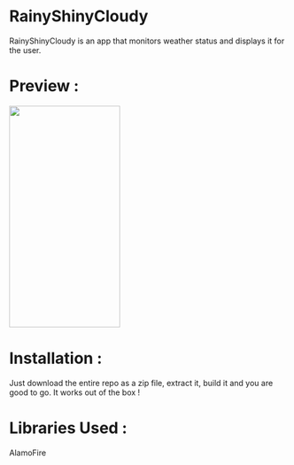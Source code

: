 # RainyShinyCloudy

RainyShinyCloudy is an app that monitors weather status and displays it for the user.

# Preview : 
<img src="http://i.imgur.com/tiaG1P5.png" width="200" height="400">

# Installation :
Just download the entire repo as a zip file, extract it, build it and you are good to go.
It works out of the box !

# Libraries Used :
AlamoFire
